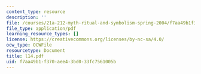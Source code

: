 ```yaml
---
content_type: resource
description: ''
file: /courses/21a-212-myth-ritual-and-symbolism-spring-2004/f7aa49b1f370aee43bd033fc7561005b_l14.pdf
file_type: application/pdf
learning_resource_types: []
license: https://creativecommons.org/licenses/by-nc-sa/4.0/
ocw_type: OCWFile
resourcetype: Document
title: l14.pdf
uid: f7aa49b1-f370-aee4-3bd0-33fc7561005b
---
```


